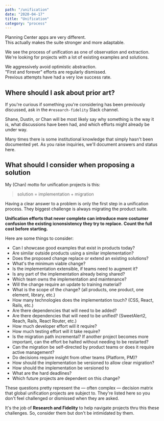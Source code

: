 ```yaml
---
path: "/unification"
date: "2020-04-17"
title: "Unification"
category: "process"
---
```


Planning Center apps are very different.  
This actually makes the suite stronger and more adaptable.

We see the process of unification as one of observation and extraction.
We're looking for projects with a lot of existing examples and solutions.

We aggressively avoid optimistic abstraction.  
"First and forever" efforts are regularly dismissed.  
Previous attempts have had a very low success rate.

## Where should I ask about prior art?

If you're curious if something you're considering has been previously discussed, ask in the `#research-fidelity` Slack channel.

Shane, Dustin, or Chan will be most likely say why something is the way it is, what discussions have been had, and which efforts might already be under way.

Many times there is some institutional knowledge that simply hasn't been documented yet. As you raise inquiries, we'll document answers and status here.

## What should I consider when proposing a solution

My (Chan) motto for unification projects is this:

> solution = implementation + migration

Having a clear answer to a problem is only the first step in a unification process.
They biggest challenge is always migrating the product suite.

**Unification efforts that never complete can introduce more costumer confusion the existing icnonsistency they try to replace.**
**Count the full cost before starting.**

Here are some things to consider:

- Can I showcase good examples that exist in products today?
- Are similar outside products using a similar implementation?
- Does the proposed change replace or extend an existing solutions?
- What's the minimum viable change?
- Is the implementation extensible, if teams need to augment it?
- Is any part of the implementation already being shared?
- Which team owns the implementation and maintenance?
- Will the change require an update to training material?
- What is the scope of the change? (all products, one product, one element, library, etc.)
- How many technologies does the implementation touch? (CSS, React, Rails, etc.)
- Are there dependencies that will need to be added?
- Are there dependencies that will need to be unified? (SweetAlert2, Reach, Rails, React Router, etc.)
- How much developer effort will it require?
- How much testing effort will it take require?
- Is the migration path incremental? If another project becomes more important, can the effort be halted without needing to be restarted?
- Can the migration be self-directed by product teams or does it require active management?
- Do decisions require insight from other teams (Platform, PM)?
- How should the implementation be versioned to allow clear migration?
- How should the implementation be versioned to
- What are the hard deadlines?
- Which future projects are dependent on this change?

These questions pretty represent the — often complex — decision matrix that global unification projects are subject to.
They're listed here so you don't feel challenged or dismissed when they are asked.

It's the job of **Research and Fidelity** to help navigate projects thru this these challenges.
So, consider them but don't be intimidated by them.
